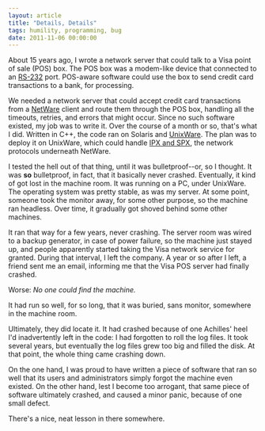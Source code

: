 ```yaml
---
layout: article
title: "Details, Details"
tags: humility, programming, bug
date: 2011-11-06 00:00:00
---
```


About 15 years ago, I wrote a network server that could talk to a Visa point of
sale (POS) box. The POS box was a modem-like device that connected to an
[RS-232][] port. POS-aware software could use the box to send credit card
transactions to a bank, for processing.

We needed a network server that could accept credit card transactions from a
[NetWare][] client and route them through the POS box, handling all the
timeouts, retries, and errors that might occur. Since no such software existed,
my  job was to write it. Over the course of a month or so, that's what I did.
Written in C++, the code ran on Solaris and [UnixWare][]. The plan was to 
deploy it on UnixWare, which could handle [IPX and SPX][], the network
protocols underneath NetWare.

I tested the hell out of that thing, until it was bulletproof--or, so I
thought. It was **so** bulletproof, in fact, that it basically never crashed.
Eventually, it kind of got lost in the machine room. It was running on a PC,
under UnixWare. The operating system was pretty stable, as was my server.
At some point, someone took the monitor away, for some other purpose, so the
machine ran headless. Over time, it gradually got shoved behind some other 
machines.

It ran that way for a few years, never crashing. The server room was wired to a
backup generator, in case of power failure, so the machine just stayed up, and
people apparently started taking the Visa network service for granted.  During
that interval, I left the company. A year or so after I left, a friend sent me
an email, informing me that the Visa POS server had finally crashed.

Worse: *No one could find the machine.*

It had run so well, for so long, that it was buried, sans monitor, somewhere in
the machine room.

Ultimately, they did locate it. It had crashed because of one Achilles' heel 
I'd inadvertently left in the code: I had forgotten to roll the log files. It
took several years, but eventually the log files grew too big and filled the 
disk. At that point, the whole thing came crashing down.

On the one hand, I was proud to have written a piece of software that ran so
well that its users and administrators simply forgot the machine even existed.
On the other hand, lest I become too arrogant, that same piece of software
ultimately crashed, and caused a minor panic, because of one small defect.

There's a nice, neat lesson in there somewhere.

[RS-232]: http://en.wikipedia.org/wiki/RS-232
[UnixWare]: http://en.wikipedia.org/wiki/UnixWare
[IPX and SPX]: http://en.wikipedia.org/wiki/IPX/SPX
[NetWare]: http://en.wikipedia.org/wiki/Novell_NetWare
